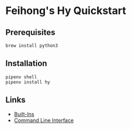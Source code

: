 # Feihong's Hy Quickstart

## Prerequisites

    brew install python3

## Installation

    pipenv shell
    pipenv install hy

## Links

- [Built-Ins](https://docs.hylang.org/en/master/language/api.html)
- [Command Line Interface](https://docs.hylang.org/en/master/language/cli.html)
